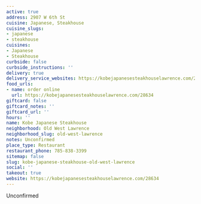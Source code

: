 ```yaml
---
active: true
address: 2907 W 6th St
cuisine: Japanese, Steakhouse
cuisine_slugs:
- japanese
- steakhouse
cuisines:
- Japanese
- Steakhouse
curbside: false
curbside_instructions: ''
delivery: true
delivery_service_websites: https://kobejapanesesteakhouselawrence.com/28634
food_urls:
- name: order online
  url: https://kobejapanesesteakhouselawrence.com/28634
giftcard: false
giftcard_notes: ''
giftcard_url: ''
hours: ''
name: Kobe Japanese Steakhouse
neighborhood: Old West Lawrence
neighborhood_slug: old-west-lawrence
notes: Unconfirmed
place_type: Restaurant
restaurant_phone: 785-838-3399
sitemap: false
slug: kobe-japanese-steakhouse-old-west-lawrence
social: ''
takeout: true
website: https://kobejapanesesteakhouselawrence.com/28634
---
```


Unconfirmed